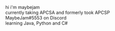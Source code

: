 hi i'm maybejam  
currently taking APCSA and formerly took APCSP  
MaybeJam#5553 on Discord  
learning Java, Python and C#
